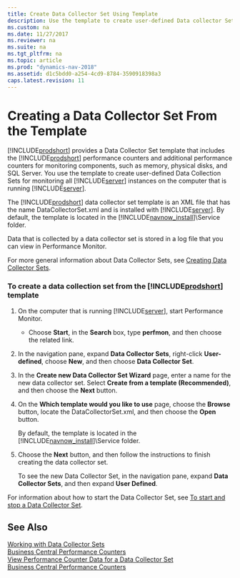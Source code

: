 ```yaml
---
title: Create Data Collector Set Using Template
description: Use the template to create user-defined Data collector Set for monitoring all Server instances on the computer that is running Business Cenytral Server. 
ms.custom: na
ms.date: 11/27/2017
ms.reviewer: na
ms.suite: na
ms.tgt_pltfrm: na
ms.topic: article
ms.prod: "dynamics-nav-2018"
ms.assetid: d1c5bdd0-a254-4cd9-8784-3590918398a3
caps.latest.revision: 11
---
```

# Creating a Data Collector Set From the Template
[!INCLUDE[prodshort](../developer/includes/prodshort.md)] provides a Data Collector Set template that includes the [!INCLUDE[prodshort](../developer/includes/prodshort.md)] performance counters and additional performance counters for monitoring components, such as memory, physical disks, and SQL Server. You use the template to create user-defined Data Collection Sets for monitoring all [!INCLUDE[server](../developer/includes/server.md)] instances on the computer that is running [!INCLUDE[server](../developer/includes/server.md)].  
  
 The [!INCLUDE[prodshort](../developer/includes/prodshort.md)] data collector set template is an XML file that has the name DataCollectorSet.xml and is installed with [!INCLUDE[server](../developer/includes/server.md)]. By default, the template is located in the [!INCLUDE[navnow_install](../developer/includes/navnow_install_md.md)]\\Service folder.  
  
 Data that is collected by a data collector set is stored in a log file that you can view in Performance Monitor.  
  
 For more general information about Data Collector Sets, see [Creating Data Collector Sets](http://technet.microsoft.com/en-us/library/cc749337.aspx).  
  
### To create a data collection set from the [!INCLUDE[prodshort](../developer/includes/prodshort.md)] template  
  
1.  On the computer that is running [!INCLUDE[server](../developer/includes/server.md)], start Performance Monitor.  
  
    -   Choose **Start**, in the **Search** box, type **perfmon**, and then choose the related link.  
  
2.  In the navigation pane, expand **Data Collector Sets**, right-click **User-defined**, choose **New**, and then choose **Data Collector Set**.  
  
3.  In the **Create new Data Collector Set Wizard** page, enter a name for the new data collector set. Select **Create from a template \(Recommended\)**, and then choose the **Next** button.  
  
4.  On the **Which template would you like to use** page, choose the **Browse** button, locate the DataCollectorSet.xml, and then choose the **Open** button.  
  
     By default, the template is located in the [!INCLUDE[navnow_install](../developer/includes/navnow_install_md.md)]\\Service folder.  
  
5.  Choose the **Next** button, and then follow the instructions to finish creating the data collector set.  
  
     To see the new Data Collector Set, in the navigation pane, expand **Data Collector Sets**, and then expand **User Defined**.  
  
 For information about how to start the Data Collector Set, see [To start and stop a Data Collector Set](create-data-collector-performance-counters.md#StartDataCollectorSet).  
  
## See Also  
 [Working with Data Collector Sets](monitor-work-with-data-collector-sets.md)   
 [Business Central Performance Counters](performance-counters.md)   
 [View Performance Counter Data for a Data Collector Set](monitor-view-performance-counter-data-for-data-collector-set.md)   
 [Business Central Performance Counters](performance-counters.md)